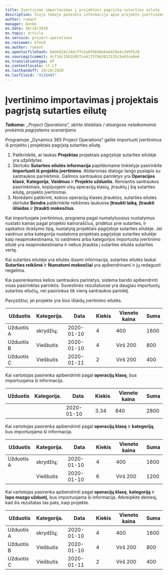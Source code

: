 ```yaml
---
title: Įvertinimo importavimas į projektais pagrįstą sutarties eilutę
description: Šioje temoje pateikta informacija apie projekto įvertinimų importavimą į sutarties eilutę.
author: rumant
manager: Annbe
ms.date: 10/19/2020
ms.topic: article
ms.service: project-operations
ms.reviewer: kfend
ms.author: rumant
ms.openlocfilehash: 6dde924c24dcffe2a8fb690e6eb429e4c3d9fb28
ms.sourcegitcommit: 4cf1dc1561b92fca4175f0b3813133c5e63ce8e6
ms.translationtype: HT
ms.contentlocale: lt-LT
ms.lasthandoff: 10/28/2020
ms.locfileid: "4126403"
---
```

# <a name="import-an-estimate-to-a-project-based-contract-line"></a>Įvertinimo importavimas į projektais pagrįstą sutarties eilutę

_**Taikoma:** „Project Operations“, skirta ištekliais / atsargose nelaikomomis prekėmis pagrįstiems scenarijams_

Programoje „Dynamics 365 Project Operations“ galite importuoti įvertinimus iš projekto į projektais pagrįstą sutarties eilutę.

1. Patikrinkite, ar laukas **Projektas** projektais pagrįstoje sutarties eilutėje yra užpildytas.
2. Skirtuko **Sutarties eilutės informacija** papildomame tinklelyje pasirinkite **Importuoti iš projekto įvertinimo**. Atidaromas dialogo lango puslapis su santraukos parinktimis. Galimos santraukos parinktys yra **Operacijos klasė**, **Kategorija**, **Vaidmuo** ir **Projekto užduotis**. Remiantis santraukos pasirinkimais, kopijuojami visų operacijų klasių, įtrauktų į šią sutarties eilutę, projekto įvertinimai. 
3. Norėdami patikrinti, kokios operacijų klasės įtrauktos, sutarties eilutės skirtuke **Bendra** patikrinkite reikšmes laukuose **Įtraukti laiką**, **Įtraukti išlaidas** ir **Įtraukti mokesčius**.

Kai importuojate įvertinimus, programa pagal numatytuosius nustatymus nustato kainas pagal projekto kainoraščius, pridėtus prie sutarties, ir sąskaitos išrašymo tipą, nustatytą projektais pagrįstoje sutarties eilutėje. Jei vaidmuo arba kategorija nustatoma projektais pagrįstoje sutarties eilutėje kaip neapmokestinama, to vaidmens arba kategorijos importuota įvertinimo eilutė yra neapmokestinama ir nebus įtraukta į sutarties eilutės sutarties vertę.

Kai sutarties eilutėje yra eilutės išsami informacija, sutarties eilutės laukai **Sutarties reikšmė** ir **Numatomi mokesčiai** yra apibendrinami ir jų redaguoti negalima.

Kai pasirenkamos kelios santraukos parinktys, sistema bando apibendrinti visas pasirinktas parinktis. Suvestinės rezultatuose yra daugiau importuotų sutarties eilučių, nei pasirinkus tik vieną santraukos parinktį.

Pavyzdžiui, jei projekte yra šios išlaidų įvertinimo eilutės.

| Užduotis | Kategorija. | Data | Kiekis | Vieneto kaina | Suma |
| --- | --- | --- | --- | --- | --- |
| Užduotis A | skrydžių; | 2020-01-10 | 4 | 400 | 1600 |
| Užduotis B | Viešbutis | 2020-01-10 | 4 | Virš 200 | 800 |
| Užduotis C | Viešbutis | 2020-01-11 | 2 | Virš 200 | 400 |

Kai vartotojas pasirenka apibendrinti pagal **operacijų klasę**, bus importuojama ši informacija.

| Užduotis | Kategorija. | Data | Kiekis | Vieneto kaina | Suma |
| --- | --- | --- | --- | --- | --- |
| &nbsp;  | &nbsp;  | 2020-01-10 | 3.34 | 840 | 2800 |

Kai vartotojas pasirenka apibendrinti pagal **operacijų klasę** ir **kategoriją**, bus importuojama ši informacija.

| Užduotis | Kategorija. | Data | Kiekis | Vieneto kaina | Suma |
| --- | --- | --- | --- | --- | --- |
| Užduotis A | skrydžių; | 2020-01-10 | 4 | 400 | 1600 |
| &nbsp;  | Viešbutis | 2020-01-10 | 6 | Virš 200 | 1200 |

Kai vartotojas pasirenka apibendrinti pagal **operacijų klasę**, **kategoriją** ir **lapo mazgo užduotį**, bus importuojama ši informacija. Atkreipkite dėmesį, kad šis rezultatas tas pats, kaip projekte.

| Užduotis | Kategorija. | Data | Kiekis | Vieneto kaina | Suma |
| --- | --- | --- | --- | --- | --- |
| Užduotis A | skrydžių; | 2020-01-10 | 4 | 400 | 1600 |
| Užduotis B | Viešbutis | 2020-01-10 | 4 | Virš 200 | 800 |
| Užduotis C | Viešbutis | 2020-01-11 | 2 | Virš 200 | 400 |
